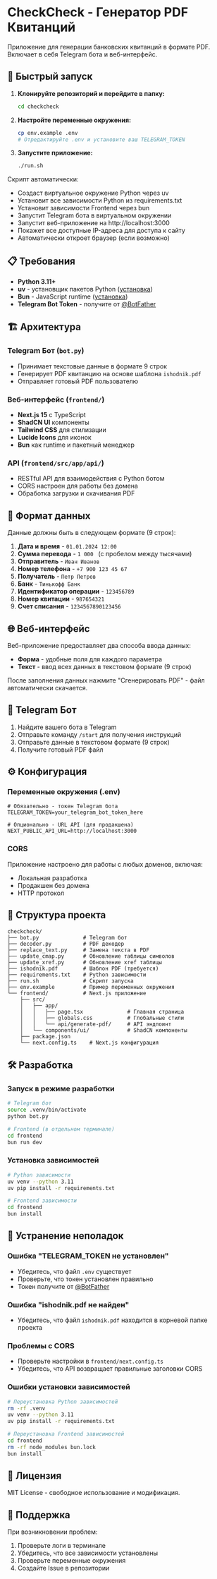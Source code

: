 # CheckCheck - Генератор PDF Квитанций

Приложение для генерации банковских квитанций в формате PDF. Включает в себя Telegram бота и веб-интерфейс.

## 🚀 Быстрый запуск

1. **Клонируйте репозиторий и перейдите в папку:**
   ```bash
   cd checkcheck
   ```

2. **Настройте переменные окружения:**
   ```bash
   cp env.example .env
   # Отредактируйте .env и установите ваш TELEGRAM_TOKEN
   ```

3. **Запустите приложение:**
   ```bash
   ./run.sh
   ```

Скрипт автоматически:
- Создаст виртуальное окружение Python через uv
- Установит все зависимости Python из requirements.txt
- Установит зависимости Frontend через bun
- Запустит Telegram бота в виртуальном окружении
- Запустит веб-приложение на http://localhost:3000
- Покажет все доступные IP-адреса для доступа к сайту
- Автоматически откроет браузер (если возможно)

## 📋 Требования

- **Python 3.11+**
- **uv** - установщик пакетов Python ([установка](https://docs.astral.sh/uv/getting-started/installation/))
- **Bun** - JavaScript runtime ([установка](https://bun.sh/docs/installation))
- **Telegram Bot Token** - получите от [@BotFather](https://t.me/botfather)

## 🏗️ Архитектура

### Telegram Бот (`bot.py`)
- Принимает текстовые данные в формате 9 строк
- Генерирует PDF квитанцию на основе шаблона `ishodnik.pdf`
- Отправляет готовый PDF пользователю

### Веб-интерфейс (`frontend/`)
- **Next.js 15** с TypeScript
- **ShadCN UI** компоненты
- **Tailwind CSS** для стилизации
- **Lucide Icons** для иконок
- **Bun** как runtime и пакетный менеджер

### API (`frontend/src/app/api/`)
- RESTful API для взаимодействия с Python ботом
- CORS настроен для работы без домена
- Обработка загрузки и скачивания PDF

## 📝 Формат данных

Данные должны быть в следующем формате (9 строк):

1. **Дата и время** - `01.01.2024 12:00`
2. **Сумма перевода** - `1 000 ` (с пробелом между тысячами)
3. **Отправитель** - `Иван Иванов`
4. **Номер телефона** - `+7 900 123 45 67`
5. **Получатель** - `Петр Петров`
6. **Банк** - `Тинькофф Банк`
7. **Идентификатор операции** - `123456789`
8. **Номер квитации** - `987654321`
9. **Счет списания** - `1234567890123456`

## 🌐 Веб-интерфейс

Веб-приложение предоставляет два способа ввода данных:
- **Форма** - удобные поля для каждого параметра
- **Текст** - ввод всех данных в текстовом формате (9 строк)

После заполнения данных нажмите "Сгенерировать PDF" - файл автоматически скачается.

## 🤖 Telegram Бот

1. Найдите вашего бота в Telegram
2. Отправьте команду `/start` для получения инструкций
3. Отправьте данные в текстовом формате (9 строк)
4. Получите готовый PDF файл

## ⚙️ Конфигурация

### Переменные окружения (.env)

```env
# Обязательно - токен Telegram бота
TELEGRAM_TOKEN=your_telegram_bot_token_here

# Опционально - URL API (для продакшена)
NEXT_PUBLIC_API_URL=http://localhost:3000
```

### CORS

Приложение настроено для работы с любых доменов, включая:
- Локальная разработка
- Продакшен без домена
- HTTP протокол

## 📁 Структура проекта

```
checkcheck/
├── bot.py              # Telegram бот
├── decoder.py          # PDF декодер
├── replace_text.py     # Замена текста в PDF
├── update_cmap.py      # Обновление таблицы символов
├── update_xref.py      # Обновление xref таблицы
├── ishodnik.pdf        # Шаблон PDF (требуется)
├── requirements.txt    # Python зависимости
├── run.sh              # Скрипт запуска
├── env.example         # Пример переменных окружения
└── frontend/           # Next.js приложение
    ├── src/
    │   ├── app/
    │   │   ├── page.tsx              # Главная страница
    │   │   ├── globals.css           # Глобальные стили
    │   │   └── api/generate-pdf/     # API эндпоинт
    │   └── components/ui/            # ShadCN компоненты
    ├── package.json
    └── next.config.ts    # Next.js конфигурация
```

## 🛠️ Разработка

### Запуск в режиме разработки

```bash
# Telegram бот
source .venv/bin/activate
python bot.py

# Frontend (в отдельном терминале)
cd frontend
bun run dev
```

### Установка зависимостей

```bash
# Python зависимости
uv venv --python 3.11
uv pip install -r requirements.txt

# Frontend зависимости
cd frontend
bun install
```

## 🐛 Устранение неполадок

### Ошибка "TELEGRAM_TOKEN не установлен"
- Убедитесь, что файл `.env` существует
- Проверьте, что токен установлен правильно
- Токен получите от [@BotFather](https://t.me/botfather)

### Ошибка "ishodnik.pdf не найден"
- Убедитесь, что файл `ishodnik.pdf` находится в корневой папке проекта

### Проблемы с CORS
- Проверьте настройки в `frontend/next.config.ts`
- Убедитесь, что API возвращает правильные заголовки CORS

### Ошибки установки зависимостей
```bash
# Переустановка Python зависимостей
rm -rf .venv
uv venv --python 3.11
uv pip install -r requirements.txt

# Переустановка Frontend зависимостей  
cd frontend
rm -rf node_modules bun.lock
bun install
```

## 📄 Лицензия

MIT License - свободное использование и модификация.

## 🤝 Поддержка

При возникновении проблем:
1. Проверьте логи в терминале
2. Убедитесь, что все зависимости установлены
3. Проверьте переменные окружения
4. Создайте Issue в репозитории
